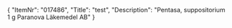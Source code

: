 {
  "ItemNr": "017486",
  "Title": "test",
  "Description": "Pentasa, suppositorium 1 g Paranova Läkemedel AB"
}